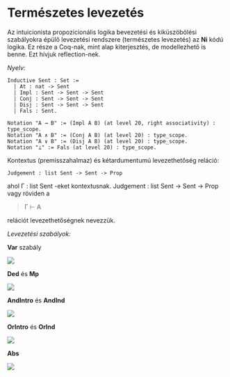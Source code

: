 # Természetes levezetés

Az intuicionista propozicionális logika bevezetési és kiküszöbölési szabályokra épülő levezetési rendszere (természetes levezetés) az **Ni** kódú logika. Ez része a Coq-nak, mint alap kiterjesztés, de modellezhető is benne. Ezt hívjuk reflection-nek.

_Nyelv:_

````coq
Inductive Sent : Set :=
  | At : nat -> Sent
  | Impl : Sent -> Sent -> Sent
  | Conj : Sent -> Sent -> Sent 
  | Disj : Sent -> Sent -> Sent
  | Fals : Sent.  

Notation "A → B" := (Impl A B) (at level 20, right associativity) : type_scope.
Notation "A ∧ B" := (Conj A B) (at level 20) : type_scope.
Notation "A ∨ B" := (Disj A B) (at level 20) : type_scope.
Notation "⊥" := Fals (at level 20) : type_scope.
````

Kontextus (premisszahalmaz) és kétardumentumú levezethetőség reláció:

````coq
Judgement : list Sent -> Sent -> Prop
````

ahol Γ : list Sent -eket kontextusnak. Judgement : list Sent -> Sent -> Prop vagy röviden a 
> Γ ⊢ A  

relációt levezethetőségnek nevezzük.

_Levezetési szabályok:_

**Var** szabály

<img src="https://render.githubusercontent.com/render/math?math=%5Cdfrac%7B%20%5Cquad%5Cquad%20%7D%7B%5CGamma%5Cvdash%20A%7D%5Cquad%5Cquad%5Cquad%5Cquad%20(A%5Cin%20%5CGamma)">

**Ded** és **Mp**

<img src="https://render.githubusercontent.com/render/math?math=%5Cdfrac%7B%5Cbegin%7Bmatrix%7D%5CGamma%5Ccup%5C%7BA%5C%7D%5Cvdash%5BA%5D%5C%5C%5Cvdots%5C%5C%5CGamma%5Ccup%5C%7BA%5C%7D%5Cvdash%20%20B%5Cend%7Bmatrix%7D%20%7D%7B%5CGamma%5Cvdash%20A%5Cto%20B%7D%5Cquad%5Cquad%5Cquad%5Cquad%20%20%5Cdfrac%7B%5CGamma%5Cvdash%20A%5Cto%20B%20%5Cquad%5Cquad%20%5CGamma%5Cvdash%20A%7D%7B%5CGamma%5Cvdash%20B%7D">

**AndIntro** és **AndInd**

<img src="https://render.githubusercontent.com/render/math?math=%5Cdfrac%7B%5CGamma%5Cvdash%20A%5Cquad%5Cquad%5CGamma%5Cvdash%20B%7D%7B%5CGamma%5Cvdash%20A%5Cwedge%20B%7D%5Cquad%5Cquad%5Cquad%5Cquad%20%20%5Cdfrac%7B%5Cbegin%7Bmatrix%7D%20%26%20%5CGamma%5Ccup%5C%7BA%2C%20B%5C%7D%5Cvdash%20%5BA%5D%2C%5BB%5D%20%5C%5C%20%26%20%5Cvdots%20%5C%5C%5CGamma%5Cvdash%20A%5Cwedge%20B%5Cquad%5Cquad%20%26%20%5CGamma%5Ccup%5C%7BA%2C%20B%5C%7D%5Cvdash%20C%20%5Cend%7Bmatrix%7D%7D%7B%5CGamma%5Cvdash%20C%7D">

**OrIntro** és **OrInd**

<img src="https://render.githubusercontent.com/render/math?math=%5Cdfrac%7B%5CGamma%5Cvdash%20A%7D%7B%5CGamma%5Cvdash%20A%5Cvee%20B%7D%5Cquad%5Cdfrac%7B%5CGamma%5Cvdash%20B%7D%7B%5CGamma%5Cvdash%20A%5Cvee%20B%7D%5Cquad%5Cquad%5Cquad%5Cquad%20%5Cdfrac%7B%5Cbegin%7Bmatrix%7D%20%26%20%5CGamma%5Ccup%5C%7BA%5C%7D%5Cvdash%20%5BA%5D%20%26%20%5CGamma%5Ccup%5C%7BB%5C%7D%5Cvdash%20%5BB%5D%20%5C%5C%20%26%20%5Cvdots%20%26%20%5Cvdots%20%5C%5C%0A%5CGamma%5Cvdash%20A%5Cvee%20B%5Cquad%5Cquad%20%26%20%5CGamma%5Ccup%5C%7BA%5C%7D%5Cvdash%20C%20%26%20%5CGamma%5Ccup%5C%7BB%5C%7D%5Cvdash%20C%20%5Cend%7Bmatrix%7D%7D%7B%5CGamma%5Cvdash%20C%7D">

**Abs**

<img src="https://render.githubusercontent.com/render/math?math=%5Cdfrac%7B%5CGamma%5Cvdash%5Cbot%7D%7B%5CGamma%5Cvdash%20A%7D">


